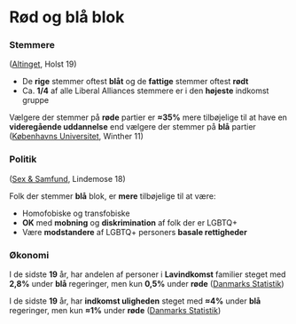 # Rød og blå blok

### Stemmere

([Altinget](https://www.altinget.dk/artikel/hvilke-partier-stemmer-de-rigeste-og-mindst-velhavende-vaelgere-paa), Holst 19)

* De **rige** stemmer oftest **blåt** og de **fattige** stemmer oftest **rødt**
* Ca. **1/4** af alle Liberal Alliances stemmere er i den **højeste** indkomst gruppe

Vælgere der stemmer på **røde** partier er **≈35%** mere tilbøjelige til at have en **videregående uddannelse** end vælgere der stemmer på **blå** partier ([Københavns Universitet](https://cvap.polsci.ku.dk/forskning/valgkamp/presse/Social\_baggrund\_afg\_r\_igen\_partivalg\_-\_CVAP\_i\_Berlingske.pdf), Winther 11)

### Politik

([Sex & Samfund](https://www.sexogsamfund.dk/sites/default/files/sex\_og\_samfund\_normicide\_2018\_topline.pdf), Lindemose 18)

Folk der stemmer **blå** blok, er **mere** tilbøjelige til at være:

* Homofobiske og transfobiske
* **OK** med **mobning** og **diskrimination** af folk der er LGBTQ+&#x20;
* Være **modstandere** af LGBTQ+ personers **basale rettigheder**

### Økonomi

I de sidste **19** år, har andelen af personer i **Lavindkomst** familier steget med **2,8%** under **blå** regeringer, men kun **0,5%** under **røde** ([Danmarks Statistik](https://www.statistikbanken.dk/IFOR12P))

I de sidste **19** år, har **indkomst uligheden** steget med **≈4%** under **blå** regeringer, men kun **≈1%** under **røde** ([Danmarks Statistik](https://www.statistikbanken.dk/IFOR41))
